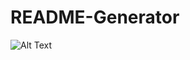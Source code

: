# README-Generator
 
 ![Alt Text]([https://media.giphy.com/media/vFKqnCdLPNOKc/giphy.gif](https://raw.githubusercontent.com/cnl-95/README-Generator/main/recording/Animation.gif))

